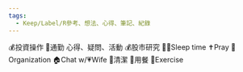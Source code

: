 ```yaml
---
tags:
  - Keep/Label/R參考、想法、心得、筆記、紀錄
---
```


💰投資操作
🌱通勤
心得、疑問、活動
💰股市研究
🌱😴Sleep time
✝Pray
🌱Organization
🏠Chat w/💗Wife
🌱清潔
🌱用餐
🌱Exercise